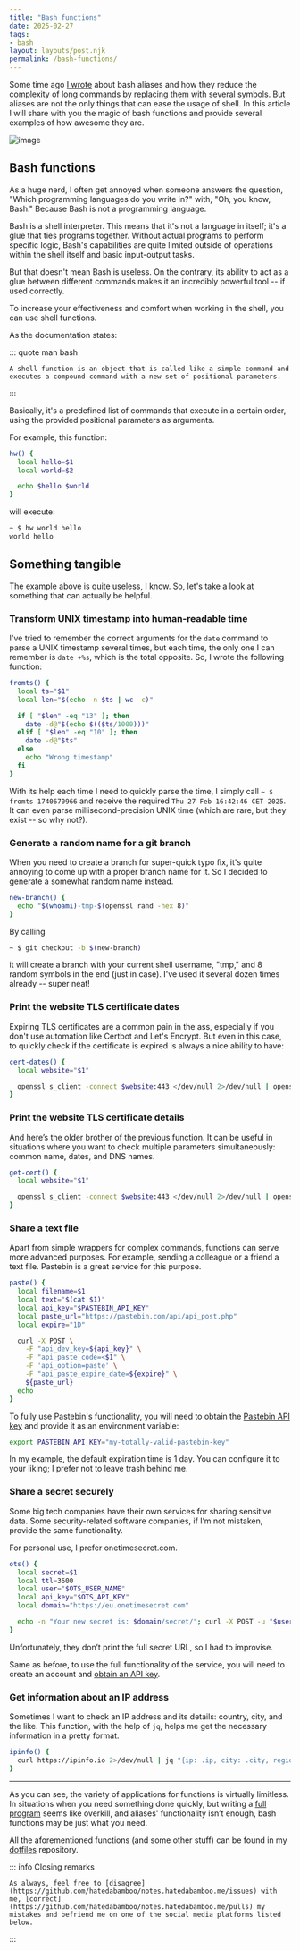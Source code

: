 ```yaml
---
title: "Bash functions"
date: 2025-02-27
tags:
- bash
layout: layouts/post.njk
permalink: /bash-functions/
---
```

Some time ago [I wrote](https://notes.hatedabamboo.me/bash-aliases) about bash aliases and how they reduce the complexity of long commands by replacing them with several symbols. But aliases are not the only things that can ease the usage of shell. In this article I will share with you the magic of bash functions and provide several examples of how awesome they are.

<!-- more -->

![image](/assets/bash-functions.webp)

## Bash functions

As a huge nerd, I often get annoyed when someone answers the question, "Which programming languages do you write in?" with, "Oh, you know, Bash." Because Bash is not a programming language.

Bash is a shell interpreter. This means that it's not a language in itself; it's a glue that ties programs together. Without actual programs to perform specific logic, Bash's capabilities are quite limited outside of operations within the shell itself and basic input-output tasks.

But that doesn't mean Bash is useless. On the contrary, its ability to act as a glue between different commands makes it an incredibly powerful tool -- if used correctly.

To increase your effectiveness and comfort when working in the shell, you can use shell functions.

As the documentation states:

::: quote man bash

    A shell function is an object that is called like a simple command and executes a compound command with a new set of positional parameters.

:::

Basically, it's a predefined list of commands that execute in a certain order, using the provided positional parameters as arguments.

For example, this function:

```bash
hw() {
  local hello=$1
  local world=$2

  echo $hello $world
}
```

will execute:

```bash
~ $ hw world hello
world hello
```

## Something tangible

The example above is quite useless, I know. So, let's take a look at something that can actually be helpful.

### Transform UNIX timestamp into human-readable time

I've tried to remember the correct arguments for the `date` command to parse a UNIX timestamp several times, but each time, the only one I can remember is `date +%s`, which is the total opposite. So, I wrote the following function:

```bash
fromts() {
  local ts="$1"
  local len="$(echo -n $ts | wc -c)"

  if [ "$len" -eq "13" ]; then
    date -d@"$(echo $(($ts/1000)))"
  elif [ "$len" -eq "10" ]; then
    date -d@"$ts"
  else
    echo "Wrong timestamp"
  fi
}
```

With its help each time I need to quickly parse the time, I simply call `~ $ fromts 1740670966` and receive the required `Thu 27 Feb 16:42:46 CET 2025`. It can even parse millisecond-precision UNIX time (which are rare, but they exist -- so why not?).

### Generate a random name for a git branch

When you need to create a branch for super-quick typo fix, it's quite annoying to come up with a proper branch name for it. So I decided to generate a somewhat random name instead.

```bash
new-branch() {
  echo "$(whoami)-tmp-$(openssl rand -hex 8)"
}

```
By calling

```bash
~ $ git checkout -b $(new-branch)
```

it will create a branch with your current shell username, "tmp," and 8 random symbols in the end (just in case). I've used it several dozen times already -- super neat!

### Print the website TLS certificate dates

Expiring TLS certificates are a common pain in the ass, especially if you don't use automation like Certbot and Let's Encrypt. But even in this case, to quickly check if the certificate is expired is always a nice ability to have:

```bash
cert-dates() {
  local website="$1"

  openssl s_client -connect $website:443 </dev/null 2>/dev/null | openssl x509 -noout -dates
}
```

### Print the website TLS certificate details

And here’s the older brother of the previous function. It can be useful in situations where you want to check multiple parameters simultaneously: common name, dates, and DNS names.

```bash
get-cert() {
  local website="$1"

  openssl s_client -connect $website:443 </dev/null 2>/dev/null | openssl x509 -noout -text
}
```

### Share a text file

Apart from simple wrappers for complex commands, functions can serve more advanced purposes. For example, sending a colleague or a friend a text file. Pastebin is a great service for this purpose.

```bash
paste() {
  local filename=$1
  local text="$(cat $1)"
  local api_key="$PASTEBIN_API_KEY"
  local paste_url="https://pastebin.com/api/api_post.php"
  local expire="1D"

  curl -X POST \
    -F "api_dev_key=${api_key}" \
    -F "api_paste_code=<$1" \
    -F 'api_option=paste' \
    -F "api_paste_expire_date=${expire}" \
    ${paste_url}
  echo
}

```

To fully use Pastebin's functionality, you will need to obtain the [Pastebin API key](https://pastebin.com/doc_api#1) and provide it as an environment variable:

```bash
export PASTEBIN_API_KEY="my-totally-valid-pastebin-key"
```

In my example, the default expiration time is 1 day. You can configure it to your liking; I prefer not to leave trash behind me.

### Share a secret securely

Some big tech companies have their own services for sharing sensitive data. Some security-related software companies, if I’m not mistaken, provide the same functionality.

For personal use, I prefer onetimesecret.com.

```bash
ots() {
  local secret=$1
  local ttl=3600
  local user="$OTS_USER_NAME"
  local api_key="$OTS_API_KEY"
  local domain="https://eu.onetimesecret.com"

  echo -n "Your new secret is: $domain/secret/"; curl -X POST -u "$user:$api_key" -d "secret=$secret&ttl=$ttl" "$domain/api/v1/share" 2>/dev/null | jq -r .secret_key
}
```

Unfortunately, they don’t print the full secret URL, so I had to improvise.

Same as before, to use the full functionality of the service, you will need to create an account and [obtain an API key](https://docs.onetimesecret.com/docs/rest-api).

### Get information about an IP address

Sometimes I want to check an IP address and its details: country, city, and the like. This function, with the help of `jq`, helps me get the necessary information in a pretty format.

```bash
ipinfo() {
  curl https://ipinfo.io 2>/dev/null | jq "{ip: .ip, city: .city, region: .region, country: .country, timezone: .timezone}"
}
```

---

As you can see, the variety of applications for functions is virtually limitless. In situations when you need something done quickly, but writing a [full program](https://github.com/hatedabamboo/jeeves) seems like overkill, and aliases' functionality isn’t enough, bash functions may be just what you need.

All the aforementioned functions (and some other stuff) can be found in my [dotfiles](https://github.com/hatedabamboo/dotfiles) repository.

::: info Closing remarks

    As always, feel free to [disagree](https://github.com/hatedabamboo/notes.hatedabamboo.me/issues) with me, [correct](https://github.com/hatedabamboo/notes.hatedabamboo.me/pulls) my mistakes and befriend me on one of the social media platforms listed below.

:::
